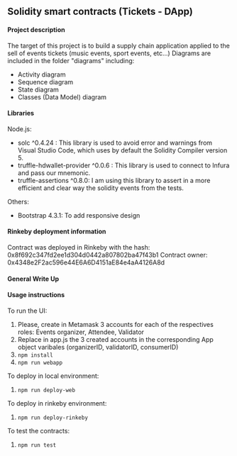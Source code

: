 ## Solidity smart contracts (Tickets - DApp)

#### Project description

The target of this project is to build a supply chain application applied to the sell of events tickets (music events, sport events, etc...)
Diagrams are included in the folder "diagrams" including:
*  Activity diagram
*  Sequence diagram
*  State diagram
*  Classes (Data Model) diagram

#### Libraries

Node.js:
*  solc ^0.4.24 : This library is used to avoid error and warnings from Visual Studio Code, which uses by default the Solidity Compiler version 5. 
*  truffle-hdwallet-provider ^0.0.6 : This library is used to connect to Infura and pass our mnemonic.
*  truffle-assertions ^0.8.0: I am using this library to assert in a more efficient and clear way the solidity events from the tests.

Others:
*  Bootstrap 4.3.1: To add responsive design

#### Rinkeby deployment information

Contract was deployed in Rinkeby with the hash: 0x8f692c347fd2ee1d304d0442a807802ba47f43b1 
Contract owner: 0x4348e2F2ac596e44E6A6D4151aE84e4aA4126A8d

#### General Write Up



#### Usage instructions

To run the UI: 
1.  Please, create in Metamask 3 accounts for each of the respectives roles: Events organizer, Attendee, Validator
2.  Replace in app.js the 3 created accounts in the corresponding App object varibales (organizerID, validatorID, consumerID)
3.  ```npm install```
4.  ```npm run webapp```

To deploy in local environment:
1.  ```npm run deploy-web```

To deploy in rinkeby environment:
1.  ```npm run deploy-rinkeby```

To test the contracts:
1.  ```npm run test```